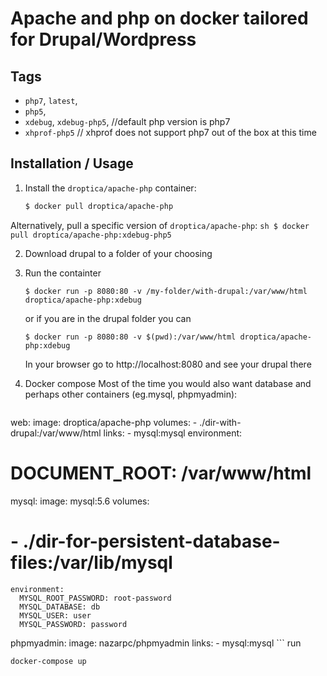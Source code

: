 # Apache and php on docker tailored for Drupal/Wordpress

## Tags
- `php7`, `latest`,
- `php5`, 
- `xdebug`, `xdebug-php5`, //default php version is php7
- `xhprof-php5` // xhprof does not support php7 out of the box at this time

## Installation / Usage

1. Install the `droptica/apache-php` container:

    ``` sh
    $ docker pull droptica/apache-php
    ```

  Alternatively, pull a specific version of `droptica/apache-php`:
    ``` sh
    $ docker pull droptica/apache-php:xdebug-php5
    ```
    
2. Download drupal to a folder of your choosing    

3. Run the containter
    ```
    $ docker run -p 8080:80 -v /my-folder/with-drupal:/var/www/html droptica/apache-php:xdebug
    ```
    or if you are in the drupal folder you can
    ```
    $ docker run -p 8080:80 -v $(pwd):/var/www/html droptica/apache-php:xdebug
    ```
    In your browser go to http://localhost:8080 and see your drupal there
    
4. Docker compose
    Most of the time you would also want database and perhaps other containers (eg.mysql, phpmyadmin):
    
    ```
  web:
    image: droptica/apache-php
    volumes:
      - ./dir-with-drupal:/var/www/html
    links:
      - mysql:mysql
    environment:
#      DOCUMENT_ROOT: /var/www/html

  mysql:
    image: mysql:5.6
    volumes:
#      - ./dir-for-persistent-database-files:/var/lib/mysql
    environment:
      MYSQL_ROOT_PASSWORD: root-password
      MYSQL_DATABASE: db
      MYSQL_USER: user
      MYSQL_PASSWORD: password
      
  phpmyadmin:
    image: nazarpc/phpmyadmin
    links:
      - mysql:mysql
    ```
   run
   ```
   docker-compose up
   ```
